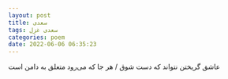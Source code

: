 ```yaml
---
layout: post
title: سعدی
tags: سعدی غزل
categories: poem
date: 2022-06-06 06:35:23
---
```


عاشق گریختن نتواند که دست شوق / هر جا که می‌رود متعلق به دامن است
